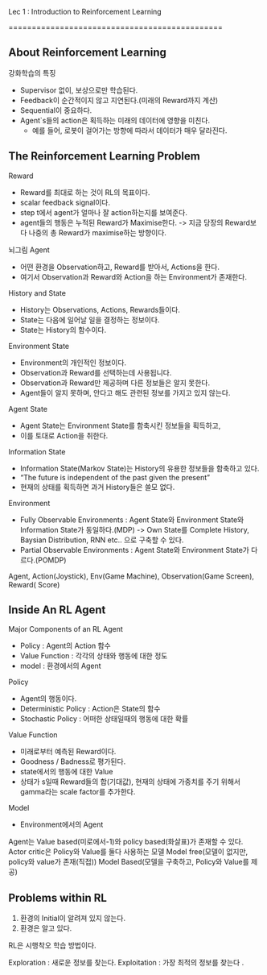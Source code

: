 Lec 1 : Introduction to Reinforcement Learning

==============================================

About Reinforcement Learning
-------------------------------

강화학습의 특징
  * Supervisor 없이, 보상으로만 학습된다.
  * Feedback이 순간적이지 않고 지연된다.(미래의 Reward까지 계산)
  * Sequential이 중요하다.
  * Agent`s들의 action은 획득하는 미래의 데이터에 영향을 미친다.
    * 예를 들어, 로봇이 걸어가는 방향에 따라서 데이터가 매우 달라진다.
  
  
The Reinforcement Learning Problem
----------------------------------

Reward
  * Reward를 최대로 하는 것이 RL의 목표이다.
  * scalar feedback signal이다.
  * step t에서 agent가 얼마나 잘 action하는지를 보여준다.
  * agent들의 행동은 누적된 Reward가 Maximise한다.
  -> 지금 당장의 Reward보다 나중의 총 Reward가 maximise하는 방향이다.
   
   
뇌그림
Agent
  * 어떤 환경을 Observation하고, Reward를 받아서, Actions을 한다.
  * 여기서 Observation과 Reward와 Action을 하는 Environment가 존재한다.
   
   
History and State
  * History는 Observations, Actions, Rewards들이다.
  * State는 다음에 일어날 일을 결정하는 정보이다.
  * State는 History의 함수이다.
 
 
Environment State
  * Environment의 개인적인 정보이다.
  * Observation과 Reward를 선택하는데 사용됩니다.
  * Observation과 Reward만 제공하며 다른 정보들은 알지 못한다.
  * Agent들이 알지 못하며, 안다고 해도 관련된 정보를 가지고 있지 않는다.
 
 
Agent State
  * Agent State는 Environment State를 함축시킨 정보들을 획득하고,
  * 이를 토대로 Action을 취한다.

Information State
  * Information State(Markov State)는 History의 유용한 정보들을 함축하고 있다.
  * “The future is independent of the past given the present” 
  * 현재의 상태를 획득하면 과거 History들은 쓸모 없다.

Environment
  * Fully Observable Environments : Agent State와 Environment State와 Information State가 동일하다.(MDP)
    -> Own State를 Complete History, Baysian Distribution, RNN etc.. 으로 구축할 수 있다.
  * Partial Observable Environments : Agent State와 Environment State가 다르다.(POMDP)
  
Agent, Action(Joystick), Env(Game Machine), Observation(Game Screen), Reward( Score)

Inside An RL Agent
----------------------------

Major Components of an RL Agent
  * Policy : Agent의 Action 함수
  * Value Function : 각각의 상태와 행동에 대한 정도
  * model : 환경에서의 Agent
  
Policy
  * Agent의 행동이다.
  * Deterministic Policy : Action은 State의 함수
  * Stochastic Policy : 어떠한 상태일때의 행동에 대한 확률
  
Value Function
  * 미래로부터 예측된 Reward이다.
  * Goodness / Badness로 평가된다.
  * state에서의 행동에 대한 Value
  * 상태가 s일때 Reward들의 합(기대값), 현재의 상태에 가중치를 주기 위해서 gamma라는 scale factor를 추가한다.

Model
  * Environment에서의 Agent
  
Agent는 Value based(미로에서-1)와 policy based(화살표)가 존재할 수 있다.
Actor critic은 Policy와 Value를 둘다 사용하는 모델
Model free(모델이 없지만, policy와 value가 존재(직접))
Model Based(모델을 구축하고, Policy와 Value를 제공)

Problems within RL
------------------
1. 환경의 Initial이 알려져 있지 않는다.
2. 환경은 알고 있다.

RL은 시행착오 학습 방법이다.

Exploration : 새로운 정보를 찾는다.
Exploitation : 가장 최적의 정보를 찾는다 .
